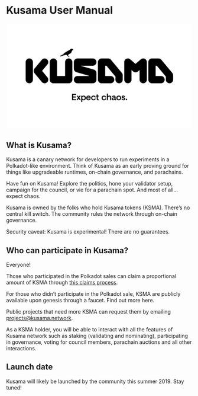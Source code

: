# Kusama User Manual
![Expect Chaos](./img/Kusama-expect-chaos.png)

## What is Kusama?
Kusama is a canary network for developers to run experiments in a Polkadot-like environment. Think of Kusama as an early proving ground for things like upgradeable runtimes, on-chain governance, and parachains. 

Have fun on Kusama! Explore the politics, hone your validator setup, campaign for the council, or vie for a parachain spot. And most of all... expect chaos.

Kusama is owned by the folks who hold Kusama tokens (KSMA). There’s no central kill switch. The community rules the network through on-chain governance. 

Security caveat: Kusama is experimental! There are no guarantees. 

## Who can participate in Kusama?

Everyone!

Those who participated in the Polkadot sales can claim a proportional amount of KSMA through [this claims process](https://claims.kusama.network/).

For those who didn’t participate in the Polkadot sale, KSMA are publicly available upon genesis through a faucet. Find out more here.

Public projects that need more KSMA can request them by emailing projects@kusama.network.

As a KSMA holder, you will be able to interact with all the features of Kusama network such as staking (validating and nominating), participating in governance, voting for council members, parachain auctions and all other interactions.

## Launch date
Kusama will likely be launched by the community this summer 2019. Stay tuned!